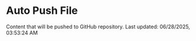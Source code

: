 # Auto Push File

Content that will be pushed to GitHub repository.
Last updated: 06/28/2025, 03:53:24 AM